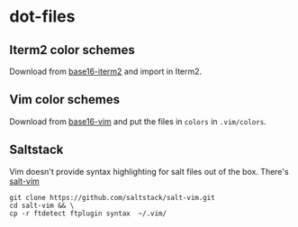 # dot-files

## Iterm2 color schemes

Download from [base16-iterm2](https://github.com/martinlindhe/base16-iterm2) and import in Iterm2.

## Vim color schemes

Download from [base16-vim](https://github.com/chriskempson/base16-vim) and put the files in `colors` in `.vim/colors`.

## Saltstack

Vim doesn't provide syntax highlighting for salt files out of the box. There's [salt-vim](https://github.com/saltstack/salt-vim)

```
git clone https://github.com/saltstack/salt-vim.git
cd salt-vim && \
cp -r ftdetect ftplugin syntax  ~/.vim/
```
